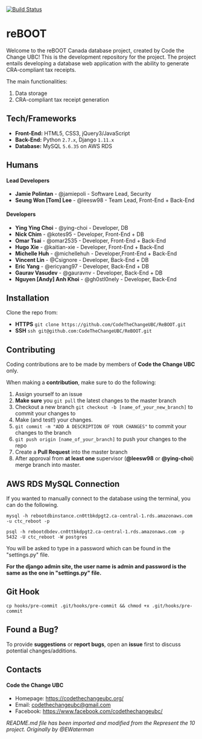 [![Build Status](https://travis-ci.org/CodeTheChangeUBC/reBOOT.svg?branch=master)](https://travis-ci.org/CodeTheChangeUBC/reBOOT)
# reBOOT
Welcome to the reBOOT Canada database project, created by Code the Change UBC! This is the development repository for the project. The project entails developing a database web application with the ability to generate CRA-compliant tax receipts.

The main functionalities:
1. Data storage
2. CRA-compliant tax receipt generation

## Tech/Frameworks
- **Front-End:** HTML5, CSS3, jQuery3/JavaScript
- **Back-End:** Python `2.7.x`, Django `1.11.x`
- **Database:** MySQL `5.6.35` on AWS RDS

## Humans
#### Lead Developers
- **Jamie Polintan** - @jamiepoli - Software Lead, Security
- **Seung Won [Tom] Lee** - @leesw98 - Team Lead, Front-End + Back-End

#### Developers
- **Ying Ying Choi** - @ying-choi - Developer, DB
- **Nick Chim** - @kotes95 - Developer, Front-End + DB
- **Omar Tsai** - @omar2535 - Developer, Front-End + Back-End
- **Hugo Xie** - @kaitian-xie - Developer, Front-End + Back-End
- **Michelle Huh** - @michellehuh - Developer,Front-End + Back-End
- **Vincent Lin** - @Csignore - Developer, Back-End + DB
- **Eric Yang** - @ericyang97 - Developer, Back-End + DB
- **Gaurav Vasudev** - @gauravnv - Developer, Back-End + DB
- **Nguyen [Andy] Anh Khoi** - @gh0stl0nely - Developer, Back-End



## Installation
Clone the repo from:
- **HTTPS** `git clone https://github.com/CodeTheChangeUBC/ReBOOT.git`
- **SSH** `ssh git@github.com:CodeTheChangeUBC/ReBOOT.git`

## Contributing
Coding contributions are to be made by members of **Code the Change UBC** only.

When making a **contribution**, make sure to do the following:

1. Assign yourself to an issue
2. **Make sure** you `git pull` the latest changes to the master branch
3. Checkout a new branch `git checkout -b [name_of_your_new_branch]` to commit your changes to
4. Make (and test!) your changes.
5. `git commit -m "ADD A DESCRIPTION OF YOUR CHANGES"` to commit your changes to the branch
6. `git push origin [name_of_your_branch]` to push your changes to the repo
7. Create a **Pull Request** into the master branch
8. After approval from **at least one** supervisor (**@leesw98** or **@ying-choi**) merge branch into master.

## AWS RDS MySQL Connection

If you wanted to manually connect to the database using the terminal, you can do the following.

`mysql -h rebootdbinstance.cn0ttbkdpgt2.ca-central-1.rds.amazonaws.com -u ctc_reboot -p`

`psql -h rebootdbdev.cn0ttbkdpgt2.ca-central-1.rds.amazonaws.com -p 5432 -U ctc_reboot -W postgres`

You will be asked to type in a password which can be found in the "settings.py" file.

**For the django admin site, the user name is admin and password is the same as the one in "settings.py" file.**

## Git Hook
`cp hooks/pre-commit .git/hooks/pre-commit && chmod +x .git/hooks/pre-commit`

## Found a Bug?
To provide **suggestions** or **report bugs**, open an **issue** first to discuss potential changes/additions.


## Contacts
#### Code the Change UBC
* Homepage: https://codethechangeubc.org/
* Email: codethechangeubc@gmail.com
* Facebook: https://www.facebook.com/codethechangeubc/

*README.md file has been imported and modified from the Represent the 10 project. Originally by @EWaterman*
